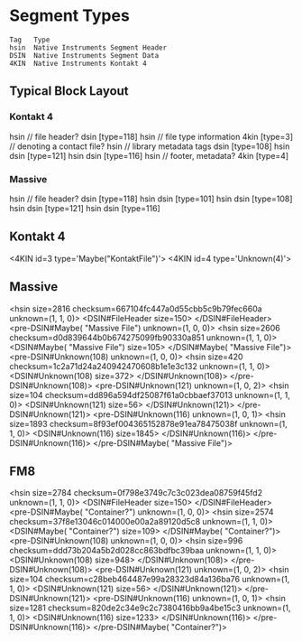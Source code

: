# Segment Types

```
Tag   Type
hsin  Native Instruments Segment Header
DSIN  Native Instruments Segment Data
4KIN  Native Instruments Kontakt 4
```

## Typical Block Layout

### Kontakt 4
hsin // file header?
  dsin [type=118]
hsin // file type information
  4kin [type=3] // denoting a contact file?
hsin // library metadata tags
  dsin [type=108]
hsin
  dsin [type=121]
hsin
  dsin [type=116]
hsin // footer, metadata?
  4kin [type=4]

### Massive
hsin // file header?
  dsin [type=118]
hsin
  dsin [type=101]
  hsin
    dsin [type=108]
  hsin
    dsin [type=121]
  hsin
    dsin [type=116]


## Kontakt 4
<hsin>
    <DSIN id=118 type='FileHeader'>
    </DSIN>
    <pre-4KIN id=3 type='Maybe("KontaktFile")'>
        <hsin>
            <4KIN id=3 type='Maybe("KontaktFile")'>
            </4KIN>
            <pre-DSIN id=108 type='LibraryMetadata'>
                <hsin>
                    <DSIN id=108 type='LibraryMetadata'>
                    </DSIN>
                </hsin>
            </pre-DSIN id=108>
            <pre-DSIN id=121 type='Maybe("ContainerPart2")'>
                <hsin>
                    <DSIN id=121 type='Maybe("ContainerPart2")'>
                    </DSIN>
                </hsin>
            </pre-DSIN id=121>
            <pre-DSIN id=116 type='Maybe("ContainerPart3")'>
                <hsin>
                    <DSIN id=116 type='Maybe("ContainerPart3")'>
                    </DSIN>
                </hsin>
            </pre-DSIN id=116>
            <pre-4KIN id=4 type='Unknown(4)'>
                <hsin>
                    <4KIN id=4 type='Unknown(4)'>
                      <contains 0x1290A87F>
                    </4KIN>
                </hsin>
            </pre-4KIN id=4>
        </hsin>
    </pre-4KIN id=3>
</hsin>



## Massive
<hsin size=2816 checksum=667104fc447a0d55cbb5c9b79fec660a unknown=(1, 1, 0)>
    <DSIN#FileHeader size=150>
    </DSIN#FileHeader>
    <pre-DSIN#Maybe( "Massive File") unknown=(1, 0, 0)>
        <hsin size=2606 checksum=d0d839644b0b674275099fb90330a851 unknown=(1, 1, 0)>
            <DSIN#Maybe( "Massive File") size=105>
            </DSIN#Maybe( "Massive File")>
            <pre-DSIN#Unknown(108) unknown=(1, 0, 0)>
                <hsin size=420 checksum=1c2a71d24a240942470608b1e1e3c132 unknown=(1, 1, 0)>
                    <DSIN#Unknown(108) size=372>
                    </DSIN#Unknown(108)>
                </hsin>
            </pre-DSIN#Unknown(108)>
            <pre-DSIN#Unknown(121) unknown=(1, 0, 2)>
                <hsin size=104 checksum=dd896a594df25087f61a0cbbaef37013 unknown=(1, 1, 0)>
                    <DSIN#Unknown(121) size=56>
                    </DSIN#Unknown(121)>
                </hsin>
            </pre-DSIN#Unknown(121)>
            <pre-DSIN#Unknown(116) unknown=(1, 0, 1)>
                <hsin size=1893 checksum=8f93ef004365152878e91ea78475038f unknown=(1, 1, 0)>
                    <DSIN#Unknown(116) size=1845>
                    </DSIN#Unknown(116)>
                </hsin>
            </pre-DSIN#Unknown(116)>
        </hsin>
    </pre-DSIN#Maybe( "Massive File")>
</hsin>

## FM8
<hsin size=2784 checksum=0f798e3749c7c3c023dea08759f45fd2 unknown=(1, 1, 0)>
    <DSIN#FileHeader size=150>
    </DSIN#FileHeader>
    <pre-DSIN#Maybe( "Container?") unknown=(1, 0, 0)>
        <hsin size=2574 checksum=37f8e13046c014000e00a2a89120d5c8 unknown=(1, 1, 0)>
            <DSIN#Maybe( "Container?") size=109>
            </DSIN#Maybe( "Container?")>
            <pre-DSIN#Unknown(108) unknown=(1, 0, 0)>
                <hsin size=996 checksum=ddd73b204a5b2d028cc863bdfbc39baa unknown=(1, 1, 0)>
                    <DSIN#Unknown(108) size=948>
                    </DSIN#Unknown(108)>
                </hsin>
            </pre-DSIN#Unknown(108)>
            <pre-DSIN#Unknown(121) unknown=(1, 0, 2)>
                <hsin size=104 checksum=c28beb464487e99a28323d84a136ba76 unknown=(1, 1, 0)>
                    <DSIN#Unknown(121) size=56>
                    </DSIN#Unknown(121)>
                </hsin>
            </pre-DSIN#Unknown(121)>
            <pre-DSIN#Unknown(116) unknown=(1, 0, 1)>
                <hsin size=1281 checksum=820de2c34e9c2c7380416bb9a4be15c3 unknown=(1, 1, 0)>
                    <DSIN#Unknown(116) size=1233>
                    </DSIN#Unknown(116)>
                </hsin>
            </pre-DSIN#Unknown(116)>
        </hsin>
    </pre-DSIN#Maybe( "Container?")>
</hsin>